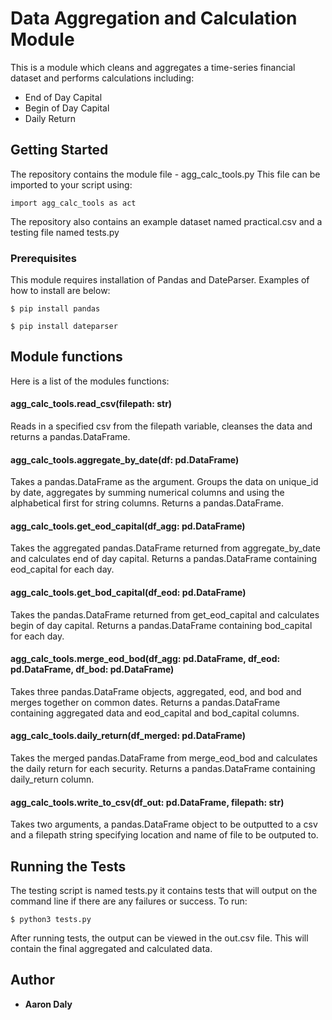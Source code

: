 # Data Aggregation and Calculation Module

This is a module which cleans and aggregates a time-series financial dataset and performs calculations including:

* End of Day Capital
* Begin of Day Capital
* Daily Return

## Getting Started

The repository contains the module file - agg_calc_tools.py This file can be imported to your script using:
```
import agg_calc_tools as act
```

The repository also contains an example dataset named practical.csv and a testing file named tests.py

### Prerequisites

This module requires installation of Pandas and DateParser. Examples of how to install are below:
```
$ pip install pandas
```
```
$ pip install dateparser
```

## Module functions

Here is a list of the modules functions:

#### agg_calc_tools.read_csv(filepath: str)
Reads in a specified csv from the filepath variable, cleanses the data and returns a pandas.DataFrame.

#### agg_calc_tools.aggregate_by_date(df: pd.DataFrame)
Takes a pandas.DataFrame as the argument. Groups the data on unique_id by date, aggregates by summing numerical columns and using the alphabetical first for string columns. Returns a pandas.DataFrame.

#### agg_calc_tools.get_eod_capital(df_agg: pd.DataFrame)
Takes the aggregated pandas.DataFrame returned from aggregate_by_date and calculates end of day capital. Returns a pandas.DataFrame containing eod_capital for each day.

#### agg_calc_tools.get_bod_capital(df_eod: pd.DataFrame)
Takes the pandas.DataFrame returned from get_eod_capital and calculates begin of day capital. Returns a pandas.DataFrame containing bod_capital for each day.

#### agg_calc_tools.merge_eod_bod(df_agg: pd.DataFrame, df_eod: pd.DataFrame, df_bod: pd.DataFrame)
Takes three pandas.DataFrame objects, aggregated, eod, and bod and merges together on common dates. Returns a pandas.DataFrame containing aggregated data and eod_capital and bod_capital columns.

#### agg_calc_tools.daily_return(df_merged: pd.DataFrame)
Takes the merged pandas.DataFrame from merge_eod_bod and calculates the daily return for each security. Returns a pandas.DataFrame containing daily_return column.

#### agg_calc_tools.write_to_csv(df_out: pd.DataFrame, filepath: str)
Takes two arguments, a pandas.DataFrame object to be outputted to a csv and a filepath string specifying location and name of file to be outputed to.

## Running the Tests

The testing script is named tests.py it contains tests that will output on the command line if there are any failures or success. To run:
```
$ python3 tests.py
```
After running tests, the output can be viewed in the out.csv file. This will contain the final aggregated and calculated data.

## Author

* **Aaron Daly**
